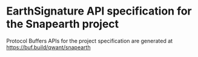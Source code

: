# EarthSignature API specification for the Snapearth project

Protocol Buffers APIs for the project specification are generated at https://buf.build/qwant/snapearth